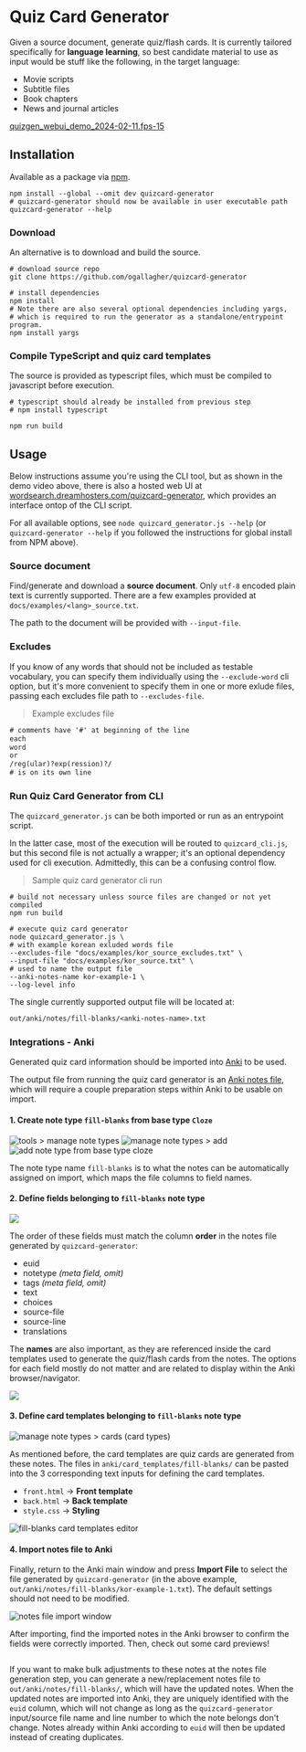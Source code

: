 # Quiz Card Generator

Given a source document, generate quiz/flash cards. It is currently tailored specifically for **language learning**, so best candidate material to use as input would be stuff like the following, in the target language:

- Movie scripts
- Subtitle files
- Book chapters
- News and journal articles

[quizgen_webui_demo_2024-02-11.fps-15](https://github.com/ogallagher/quizcard-generator/assets/17031438/dd0d440a-a198-428e-96ed-6a5f92b3ec1c
)

## Installation

Available as a package via [npm](https://npmjs.org).

```shell
npm install --global --omit dev quizcard-generator
# quizcard-generator should now be available in user executable path
quizcard-generator --help
```

### Download

An alternative is to download and build the source.

```shell
# download source repo
git clone https://github.com/ogallagher/quizcard-generator

# install dependencies
npm install
# Note there are also several optional dependencies including yargs, 
# which is required to run the generator as a standalone/entrypoint program.
npm install yargs
```

### Compile TypeScript and quiz card templates

The source is provided as typescript files, which must be compiled to javascript before execution.

```shell
# typescript should already be installed from previous step
# npm install typescript

npm run build
```

## Usage

Below instructions assume you're using the CLI tool, but as shown in the demo video above, there is also a hosted web UI at [wordsearch.dreamhosters.com/quizcard-generator](https://wordsearch.dreamhosters.com/quizcard-generator), which provides an interface ontop of the CLI script.

For all available options, see `node quizcard_generator.js --help` (or `quizcard-generator --help` if you followed the instructions for global install from NPM above).

### Source document

Find/generate and download a **source document**. Only `utf-8` encoded plain text is currently supported. There are a few examples provided at `docs/examples/<lang>_source.txt`.

The path to the document will be provided with `--input-file`.

### Excludes

If you know of any words that should not be included as testable vocabulary, you can specify them individually using the `--exclude-word` cli option, but it's more convenient to specify them in one or more exlude files, passing each excludes file path to `--excludes-file`.

> Example excludes file

```txt
# comments have '#' at beginning of the line
each
word
or
/reg(ular)?exp(ression)?/
# is on its own line
```

### Run Quiz Card Generator from CLI

The `quizcard_generator.js` can be both imported or run as an entrypoint script. 

In the latter case, most of the execution will be routed to `quizcard_cli.js`, but this second file is not actually a wrapper; it's an optional dependency used for cli execution. Admittedly, this can be a confusing control flow.

> Sample quiz card generator cli run

```shell
# build not necessary unless source files are changed or not yet compiled
npm run build

# execute quiz card generator
node quizcard_generator.js \
# with example korean exluded words file
--excludes-file "docs/examples/kor_source_excludes.txt" \
--input-file "docs/examples/kor_source.txt" \
# used to name the output file
--anki-notes-name kor-example-1 \
--log-level info
```

The single currently supported output file will be located at:

```txt
out/anki/notes/fill-blanks/<anki-notes-name>.txt
```

### Integrations - Anki

Generated quiz card information should be imported into [Anki](https://ankiweb.net) to be used. 

The output file from running the quiz card generator is an [Anki notes file](https://docs.ankiweb.net/importing/text-files.html), which will require a couple preparation steps within Anki to be usable on import.

#### 1. Create note type `fill-blanks` from base type `Cloze`

<img src="docs/img/tools_note-types.jpg" alt="tools > manage note types"/>

<img src="docs/img/note-type_add.jpg" alt="manage note types > add"/>

<img src="docs/img/add_cloze.jpg" alt="add note type from base type cloze"/>

The note type name `fill-blanks` is to what the notes can be automatically assigned on import, which maps the file columns to field names.

#### 2. Define fields belonging to `fill-blanks` note type

<img src="docs/img/note-type_fields.jpg"/>

The order of these fields must match the column **order** in the notes file generated by `quizcard-generator`:

- euid
- notetype _(meta field, omit)_
- tags _(meta field, omit)_
- text
- choices
- source-file
- source-line
- translations

The **names** are also important, as they are referenced inside the card templates used to generate the quiz/flash cards from the notes. The options for each field mostly do not matter and are related to display within the Anki browser/navigator.

<img src="docs/img/fill-blank_fields.jpg"/>

#### 3. Define card templates belonging to `fill-blanks` note type

<img src="docs/img/note-type_cards.jpg" alt="manage note types > cards (card types)">

As mentioned before, the card templates are quiz cards are generated from these notes. The files in `anki/card_templates/fill-blanks/` can be pasted into the 3 corresponding text inputs for defining the card templates.

- `front.html` &rarr; **Front template**
- `back.html` &rarr; **Back template**
- `style.css` &rarr; **Styling**

<img src="docs/img/fill-blank_card-templates.jpg" alt="fill-blanks card templates editor">

#### 4. Import notes file to Anki

Finally, return to the Anki main window and press **Import File** to select the file generated by `quizcard-generator` (in the above example, `out/anki/notes/fill-blanks/kor-example-1.txt`). The default settings should not need to be modified.

<img src="docs/img/import_kor-example-1.jpg" alt="notes file import window">

After importing, find the imported notes in the Anki browser to confirm the fields were correctly imported. Then, check out some card previews!

<img src="docs/img/preview-card_kor-example-1_2.jpg" alt="">

If you want to make bulk adjustments to these notes at the notes file generation step, you can generate a new/replacement notes file to `out/anki/notes/fill-blanks/`, which will have the updated notes. When the updated notes are imported into Anki, they are uniquely identified with the `euid` column, which will not change as long as the `quizcard-generator` input/source file name and line number to which the note belongs don't change. Notes already within Anki according to `euid` will then be updated instead of creating duplicates.

